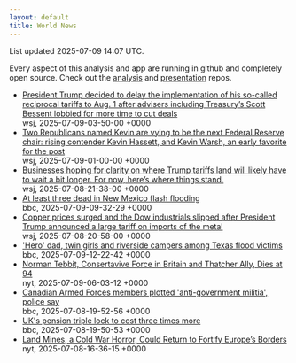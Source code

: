 ```yaml
---
layout: default
title: World News
---
```


<div markdown="0">
<div class="byline small text-muted">List updated <span class="datetime">2025-07-09 14:07 UTC</span>.</div>

<p>Every aspect of this analysis and app are running in github and completely open source. Check out the <a href="https://github.com/Castro-Media/Analysis">analysis</a> and <a href="https://github.com/Castro-Media/TopStoryReview.com">presentation</a> repos.</p>
<ul>
<li><a href='https://www.wsj.com/economy/trade/trump-tariffs-scott-bessent-trade-deals-cc76e43a'>President Trump decided to delay the implementation of his so-called reciprocal tariffs to Aug. 1 after advisers including Treasury&#8217;s Scott Bessent lobbied for more time to cut deals</a><div class='byline small text-muted'>wsj, <span class="datetime">2025-07-09-03-50-00 +0000</span></div></li>
<li><a href='https://www.wsj.com/economy/central-banking/trump-fed-chair-hassett-warsh-3373fe8e'>Two Republicans named Kevin are vying to be the next Federal Reserve chair: rising contender Kevin Hassett, and Kevin Warsh, an early favorite for the post</a><div class='byline small text-muted'>wsj, <span class="datetime">2025-07-09-01-00-00 +0000</span></div></li>
<li><a href='https://www.wsj.com/economy/trade/trump-tariffs-countries-goods-explained-b9878e1a'>Businesses hoping for clarity on where Trump tariffs land will likely have to wait a bit longer. For now, here&#8217;s where things stand.</a><div class='byline small text-muted'>wsj, <span class="datetime">2025-07-08-21-38-00 +0000</span></div></li>
<li><a href='https://www.bbc.com/news/articles/cx2jk51xv65o'>At least three dead in New Mexico flash flooding</a><div class='byline small text-muted'>bbc, <span class="datetime">2025-07-09-09-32-29 +0000</span></div></li>
<li><a href='https://www.wsj.com/economy/trade/trumps-tariffs-send-copper-to-record-dow-industrials-slip-bcfba898'>Copper prices surged and the Dow industrials slipped after President Trump announced a large tariff on imports of the metal</a><div class='byline small text-muted'>wsj, <span class="datetime">2025-07-08-20-58-00 +0000</span></div></li>
<li><a href='https://www.bbc.com/news/articles/c5ygl8lpyyqo'>'Hero' dad, twin girls and riverside campers among Texas flood victims</a><div class='byline small text-muted'>bbc, <span class="datetime">2025-07-09-12-22-42 +0000</span></div></li>
<li><a href='https://www.nytimes.com/2025/07/08/world/europe/norman-tebbit-dead.html'>Norman Tebbit, Consertavive Force in Britain and Thatcher Ally, Dies at 94</a><div class='byline small text-muted'>nyt, <span class="datetime">2025-07-09-06-03-12 +0000</span></div></li>
<li><a href='https://www.bbc.com/news/articles/cly8d0jxm8po'>Canadian Armed Forces members plotted 'anti-government militia', police say</a><div class='byline small text-muted'>bbc, <span class="datetime">2025-07-08-19-52-56 +0000</span></div></li>
<li><a href='https://www.bbc.com/news/articles/cy7nv3pdgr4o'>UK's pension triple lock to cost three times more</a><div class='byline small text-muted'>bbc, <span class="datetime">2025-07-08-19-50-53 +0000</span></div></li>
<li><a href='https://www.nytimes.com/2025/07/08/world/europe/land-mines-treaty-russia-ukraine.html'>Land Mines, a Cold War Horror, Could Return to Fortify Europe&#8217;s Borders</a><div class='byline small text-muted'>nyt, <span class="datetime">2025-07-08-16-36-15 +0000</span></div></li>
</ul>
</div>
